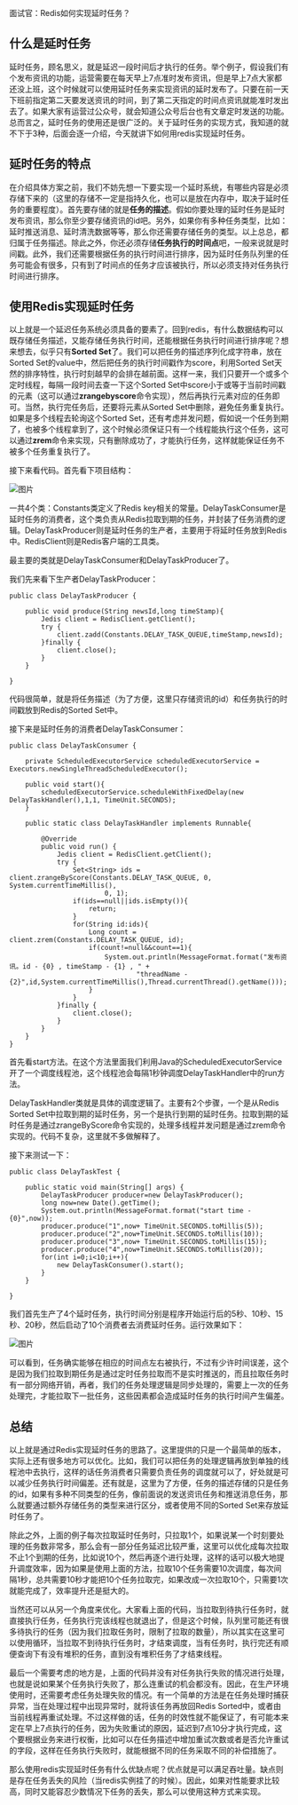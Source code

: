 面试官：Redis如何实现延时任务？

## 什么是延时任务

延时任务，顾名思义，就是延迟一段时间后才执行的任务。举个例子，假设我们有个发布资讯的功能，运营需要在每天早上7点准时发布资讯，但是早上7点大家都还没上班，这个时候就可以使用延时任务来实现资讯的延时发布了。只要在前一天下班前指定第二天要发送资讯的时间，到了第二天指定的时间点资讯就能准时发出去了。如果大家有运营过公众号，就会知道公众号后台也有文章定时发送的功能。总而言之，延时任务的使用还是很广泛的。关于延时任务的实现方式，我知道的就不下于3种，后面会逐一介绍，今天就讲下如何用redis实现延时任务。

## 延时任务的特点

在介绍具体方案之前，我们不妨先想一下要实现一个延时系统，有哪些内容是必须存储下来的（这里的存储不一定是指持久化，也可以是放在内存中，取决于延时任务的重要程度）。首先要存储的就是**任务的描述**。假如你要处理的延时任务是延时发布资讯，那么你至少要存储资讯的id吧。另外，如果你有多种任务类型，比如：延时推送消息、延时清洗数据等等，那么你还需要存储任务的类型。以上总总，都归属于任务描述。除此之外，你还必须存储**任务执行的时间点**吧，一般来说就是时间戳。此外，我们还需要根据任务的执行时间进行排序，因为延时任务队列里的任务可能会有很多，只有到了时间点的任务才应该被执行，所以必须支持对任务执行时间进行排序。

## 使用Redis实现延时任务

以上就是一个延迟任务系统必须具备的要素了。回到redis，有什么数据结构可以既存储任务描述，又能存储任务执行时间，还能根据任务执行时间进行排序呢？想来想去，似乎只有**Sorted Set**了。我们可以把任务的描述序列化成字符串，放在Sorted Set的value中，然后把任务的执行时间戳作为score，利用Sorted Set天然的排序特性，执行时刻越早的会排在越前面。这样一来，我们只要开一个或多个定时线程，每隔一段时间去查一下这个Sorted Set中score小于或等于当前时间戳的元素（这可以通过**zrangebyscore**命令实现），然后再执行元素对应的任务即可。当然，执行完任务后，还要将元素从Sorted Set中删除，避免任务重复执行。如果是多个线程去轮询这个Sorted Set，还有考虑并发问题，假如说一个任务到期了，也被多个线程拿到了，这个时候必须保证只有一个线程能执行这个任务，这可以通过**zrem**命令来实现，只有删除成功了，才能执行任务，这样就能保证任务不被多个任务重复执行了。

接下来看代码。首先看下项目结构：

![图片](https://mmbiz.qpic.cn/mmbiz_png/XA3sPCPib1l6wRiaPYDicf9IZsj1bo4UZu7QOB4lwX5NDm5H04LYvGdnm3ibicMsicvjoToicUic4ZjmZf3PuZibauvOTmw/640?wx_fmt=png&tp=webp&wxfrom=5&wx_lazy=1&wx_co=1)

一共4个类：Constants类定义了Redis key相关的常量。DelayTaskConsumer是延时任务的消费者，这个类负责从Redis拉取到期的任务，并封装了任务消费的逻辑。DelayTaskProducer则是延时任务的生产者，主要用于将延时任务放到Redis中。RedisClient则是Redis客户端的工具类。

最主要的类就是DelayTaskConsumer和DelayTaskProducer了。

我们先来看下生产者DelayTaskProducer：

```
public class DelayTaskProducer {

    public void produce(String newsId,long timeStamp){
        Jedis client = RedisClient.getClient();
        try {
            client.zadd(Constants.DELAY_TASK_QUEUE,timeStamp,newsId);
        }finally {
            client.close();
        }
    }

}
```

代码很简单，就是将任务描述（为了方便，这里只存储资讯的id）和任务执行的时间戳放到Redis的Sorted Set中。

接下来是延时任务的消费者DelayTaskConsumer：

```
public class DelayTaskConsumer {

    private ScheduledExecutorService scheduledExecutorService = Executors.newSingleThreadScheduledExecutor();

    public void start(){
        scheduledExecutorService.scheduleWithFixedDelay(new DelayTaskHandler(),1,1, TimeUnit.SECONDS);
    }

    public static class DelayTaskHandler implements Runnable{

        @Override
        public void run() {
            Jedis client = RedisClient.getClient();
            try {
                Set<String> ids = client.zrangeByScore(Constants.DELAY_TASK_QUEUE, 0, System.currentTimeMillis(),
                        0, 1);
                if(ids==null||ids.isEmpty()){
                    return;
                }
                for(String id:ids){
                    Long count = client.zrem(Constants.DELAY_TASK_QUEUE, id);
                    if(count!=null&&count==1){
                        System.out.println(MessageFormat.format("发布资讯。id - {0} , timeStamp - {1} , " +
                                "threadName - {2}",id,System.currentTimeMillis(),Thread.currentThread().getName()));
                    }
                }
            }finally {
                client.close();
            }
        }
    }
}
```

首先看start方法。在这个方法里面我们利用Java的ScheduledExecutorService开了一个调度线程池，这个线程池会每隔1秒钟调度DelayTaskHandler中的run方法。

DelayTaskHandler类就是具体的调度逻辑了。主要有2个步骤，一个是从Redis Sorted Set中拉取到期的延时任务，另一个是执行到期的延时任务。拉取到期的延时任务是通过zrangeByScore命令实现的，处理多线程并发问题是通过zrem命令实现的。代码不复杂，这里就不多做解释了。

接下来测试一下：

```
public class DelayTaskTest {

    public static void main(String[] args) {
        DelayTaskProducer producer=new DelayTaskProducer();
        long now=new Date().getTime();
        System.out.println(MessageFormat.format("start time - {0}",now));
        producer.produce("1",now+ TimeUnit.SECONDS.toMillis(5));
        producer.produce("2",now+TimeUnit.SECONDS.toMillis(10));
        producer.produce("3",now+ TimeUnit.SECONDS.toMillis(15));
        producer.produce("4",now+TimeUnit.SECONDS.toMillis(20));
        for(int i=0;i<10;i++){
            new DelayTaskConsumer().start();
        }
    }

}
```

我们首先生产了4个延时任务，执行时间分别是程序开始运行后的5秒、10秒、15秒、20秒，然后启动了10个消费者去消费延时任务。运行效果如下：

![图片](https://mmbiz.qpic.cn/mmbiz_png/XA3sPCPib1l6wRiaPYDicf9IZsj1bo4UZu7OpibmJKpNL8wZYu69XqCr5r3OPa9uKU0X3qjCRXnSCT94E6Kn8M85oQ/640?wx_fmt=png&tp=webp&wxfrom=5&wx_lazy=1&wx_co=1)

可以看到，任务确实能够在相应的时间点左右被执行，不过有少许时间误差，这个是因为我们拉取到期任务是通过定时任务拉取而不是实时推送的，而且拉取任务时有一部分网络开销，再者，我们的任务处理逻辑是同步处理的，需要上一次的任务处理完，才能拉取下一批任务，这些因素都会造成延时任务的执行时间产生偏差。

## 总结

以上就是通过Redis实现延时任务的思路了。这里提供的只是一个最简单的版本，实际上还有很多地方可以优化。比如，我们可以把任务的处理逻辑再放到单独的线程池中去执行，这样的话任务消费者只需要负责任务的调度就可以了，好处就是可以减少任务执行时间偏差。还有就是，这里为了方便，任务的描述存储的只是任务的id，如果有多种不同类型的任务，像前面说的发送资讯任务和推送消息任务，那么就要通过额外存储任务的类型来进行区分，或者使用不同的Sorted Set来存放延时任务了。

除此之外，上面的例子每次拉取延时任务时，只拉取1个，如果说某一个时刻要处理的任务数非常多，那么会有一部分任务延迟比较严重，这里可以优化成每次拉取不止1个到期的任务，比如说10个，然后再逐个进行处理，这样的话可以极大地提升调度效率，因为如果是使用上面的方法，拉取10个任务需要10次调度，每次间隔1秒，总共需要10秒才能把10个任务拉取完，如果改成一次拉取10个，只需要1次就能完成了，效率提升还是挺大的。

当然还可以从另一个角度来优化。大家看上面的代码，当拉取到待执行任务时，就直接执行任务，任务执行完该线程也就退出了，但是这个时候，队列里可能还有很多待执行的任务（因为我们拉取任务时，限制了拉取的数量），所以其实在这里可以使用循环，当拉取不到待执行任务时，才结束调度，当有任务时，执行完还有顺便查询下有没有堆积的任务，直到没有堆积任务了才结束线程。

最后一个需要考虑的地方是，上面的代码并没有对任务执行失败的情况进行处理，也就是说如果某个任务执行失败了，那么连重试的机会都没有。因此，在生产环境使用时，还需要考虑任务处理失败的情况。有一个简单的方法是在任务处理时捕获异常，当在处理过程中出现异常时，就将该任务再放回Redis Sorted中，或者由当前线程再重试处理。不过这样做的话，任务的时效性就不能保证了，有可能本来定在早上7点执行的任务，因为失败重试的原因，延迟到7点10分才执行完成，这个要根据业务来进行权衡，比如可以在任务描述中增加重试次数或者是否允许重试的字段，这样在任务执行失败时，就能根据不同的任务采取不同的补偿措施了。

那么使用redis实现延时任务有什么优缺点呢？优点就是可以满足吞吐量。缺点则是存在任务丢失的风险（当redis实例挂了的时候）。因此，如果对性能要求比较高，同时又能容忍少数情况下任务的丢失，那么可以使用这种方式来实现。